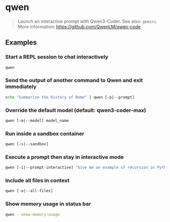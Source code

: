 # qwen

> Launch an interactive prompt with Qwen3-Coder. See also: `gemini`. More information: <https://github.com/QwenLM/qwen-code>.

## Examples

### Start a REPL session to chat interactively

```bash
qwen
```

### Send the output of another command to Qwen and exit immediately

```bash
echo "Summarize the history of Rome" | qwen [-p|--prompt]
```

### Override the default model (default: qwen3-coder-max)

```bash
qwen [-m|--model] model_name
```

### Run inside a sandbox container

```bash
qwen [-s|--sandbox]
```

### Execute a prompt then stay in interactive mode

```bash
qwen [-i|--prompt-interactive] "Give me an example of recursion in Python"
```

### Include all files in context

```bash
qwen [-a|--all-files]
```

### Show memory usage in status bar

```bash
qwen --show-memory-usage
```
